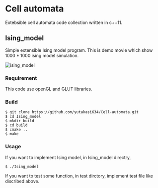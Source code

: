 Cell automata
====

Extebsible cell automata code collection written in c++11.

## Ising_model
Simple extensible Ising model program.
This is demo movie which show 1000 * 1000 ising model simulation.

![ising_model](data/ising_model_1000_1000.gif)

### Requirement

This code use openGL and GLUT libraries.

### Build

```
$ git clone https://github.com/yutakasi634/Cell-automata.git
$ cd Ising_model
$ mkdir build
$ cd build
$ cmake ..
$ make
```
### Usage
If you want to implement Ising model, in Ising_model directry,
```
$ ./Ising_model
```
If you want to test some function, in test dirctory, implement test file like discribed above.
